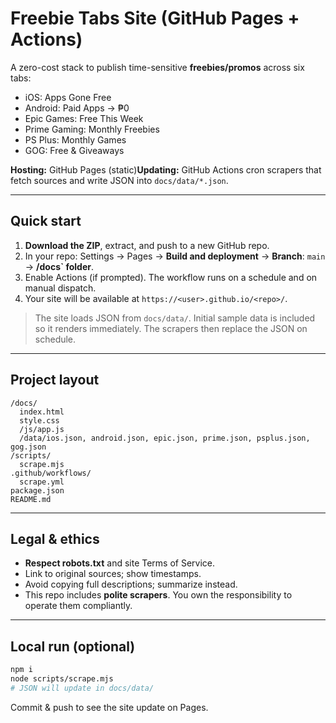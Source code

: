 # Freebie Tabs Site (GitHub Pages + Actions)

A zero-cost stack to publish time-sensitive **freebies/promos** across six tabs:

- iOS: Apps Gone Free
- Android: Paid Apps → ₱0
- Epic Games: Free This Week
- Prime Gaming: Monthly Freebies
- PS Plus: Monthly Games
- GOG: Free & Giveaways

**Hosting:** GitHub Pages (static)**Updating:** GitHub Actions cron scrapers that fetch sources and write JSON into `docs/data/*.json`.

---

## Quick start

1. **Download the ZIP**, extract, and push to a new GitHub repo.
2. In your repo: Settings → Pages → **Build and deployment** → **Branch**: `main` → **/docs` folder**.
3. Enable Actions (if prompted). The workflow runs on a schedule and on manual dispatch.
4. Your site will be available at `https://<user>.github.io/<repo>/`.

> The site loads JSON from `docs/data/`. Initial sample data is included so it renders immediately.
> The scrapers then replace the JSON on schedule.

---

## Project layout

```
/docs/
  index.html
  style.css
  /js/app.js
  /data/ios.json, android.json, epic.json, prime.json, psplus.json, gog.json
/scripts/
  scrape.mjs
.github/workflows/
  scrape.yml
package.json
README.md
```

---

## Legal & ethics

- **Respect robots.txt** and site Terms of Service.
- Link to original sources; show timestamps.
- Avoid copying full descriptions; summarize instead.
- This repo includes **polite scrapers**. You own the responsibility to operate them compliantly.

---

## Local run (optional)

```bash
npm i
node scripts/scrape.mjs
# JSON will update in docs/data/
```

Commit & push to see the site update on Pages.
